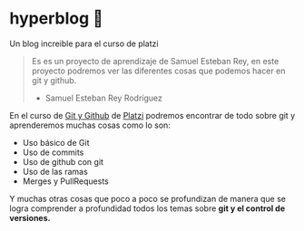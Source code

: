 # hyperblog 📓
Un blog increible para el curso de platzi
>Es es un proyecto de aprendizaje de Samuel Esteban Rey, en este proyecto podremos ver las diferentes cosas que podemos hacer en git y github.
> - Samuel Esteban Rey Rodríguez

En el curso de [Git y Github](https://platzi.com/cursos/git-github/) de [Platzi](https://platzi.com) podremos encontrar de todo sobre git y aprenderemos muchas cosas como lo son:
 * Uso básico de Git
 * Uso de commits
 * Uso de github con git
 * Uso de las ramas
 * Merges y PullRequests

Y muchas otras cosas que poco a poco se profundizan de manera que se logra comprender a profundidad todos los temas sobre **git y el control de versiones.**